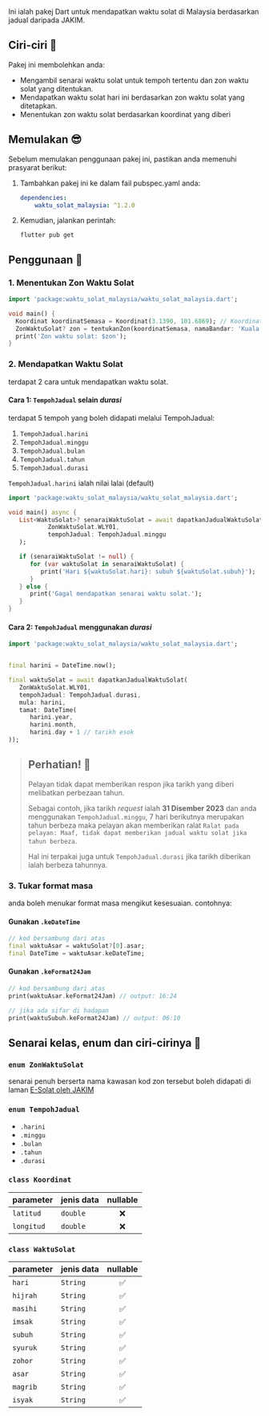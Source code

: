 Ini ialah pakej Dart untuk mendapatkan waktu solat di Malaysia berdasarkan jadual daripada JAKIM.

## Ciri-ciri 🤔

Pakej ini membolehkan anda:

- Mengambil senarai waktu solat untuk tempoh tertentu dan zon waktu solat yang ditentukan.
- Mendapatkan waktu solat hari ini berdasarkan zon waktu solat yang ditetapkan.
- Menentukan zon waktu solat berdasarkan koordinat yang diberi

## Memulakan 😎

Sebelum memulakan penggunaan pakej ini, pastikan anda memenuhi prasyarat berikut:

1. Tambahkan pakej ini ke dalam fail pubspec.yaml anda:
    ```yaml
    dependencies:
        waktu_solat_malaysia: ^1.2.0
    ```
2. Kemudian, jalankan perintah:
    ```terminal
    flutter pub get
    ```

## Penggunaan 🫵

### 1. Menentukan Zon Waktu Solat

```dart
import 'package:waktu_solat_malaysia/waktu_solat_malaysia.dart';

void main() {
  Koordinat koordinatSemasa = Koordinat(3.1390, 101.6869); // Koordinat Kuala Lumpur
  ZonWaktuSolat? zon = tentukanZon(koordinatSemasa, namaBandar: 'Kuala Lumpur');
  print('Zon waktu solat: $zon');
}
```

### 2. Mendapatkan Waktu Solat

terdapat 2 cara untuk mendapatkan waktu solat.

#### Cara 1: `TempohJadual` selain _durasi_

terdapat 5 tempoh yang boleh didapati melalui TempohJadual:

1. `TempohJadual.harini`
2. `TempohJadual.minggu`
3. `TempohJadual.bulan`
4. `TempohJadual.tahun`
5. `TempohJadual.durasi`

`TempohJadual.harini` ialah nilai lalai (default)

```dart
import 'package:waktu_solat_malaysia/waktu_solat_malaysia.dart';

void main() async {
   List<WaktuSolat>? senaraiWaktuSolat = await dapatkanJadualWaktuSolat(
           ZonWaktuSolat.WLY01,
           tempohJadual: TempohJadual.minggu
   );

   if (senaraiWaktuSolat != null) {
      for (var waktuSolat in senaraiWaktuSolat) {
         print('Hari ${waktuSolat.hari}: subuh ${waktuSolat.subuh}');
      }
   } else {
      print('Gagal mendapatkan senarai waktu solat.');
   }
}
```

#### Cara 2: `TempohJadual` menggunakan _durasi_

```dart
import 'package:waktu_solat_malaysia/waktu_solat_malaysia.dart';


final harini = DateTime.now();

final waktuSolat = await dapatkanJadualWaktuSolat(
   ZonWaktuSolat.WLY01,
   tempohJadual: TempohJadual.durasi,
   mula: harini,
   tamat: DateTime(
      harini.year,
      harini.month,
      harini.day + 1 // tarikh esok
));
```

> ## Perhatian! 🐥
> Pelayan tidak dapat memberikan respon jika tarikh yang diberi melibatkan perbezaan tahun.  
> 
> Sebagai contoh, jika tarikh _request_ ialah **31 Disember 2023** dan anda menggunakan `TempohJadual.minggu`, 
> 7 hari berikutnya merupakan tahun berbeza maka pelayan akan memberikan ralat `Ralat pada pelayan: Maaf, tidak dapat memberikan jadual waktu solat jika tahun berbeza`.  
> 
> Hal ini terpakai juga untuk `TempohJadual.durasi` jika tarikh diberikan ialah berbeza tahunnya.

### 3. Tukar format masa
anda boleh menukar format masa mengikut kesesuaian. contohnya:

#### Gunakan `.keDateTime`
```dart
// kod bersambung dari atas
final waktuAsar = waktuSolat?[0].asar;
final DateTime = waktuAsar.keDateTime;
```

#### Gunakan `.keFormat24Jam`
```dart
// kod bersambung dari atas
print(waktuAsar.keFormat24Jam) // output: 16:24

// jika ada sifar di hadapan
print(waktuSubuh.keFormat24Jam) // output: 06:10
```

## Senarai kelas, enum dan ciri-cirinya 👀

### `enum ZonWaktuSolat`
senarai penuh berserta nama kawasan kod zon tersebut boleh didapati di laman [E-Solat oleh JAKIM](https://www.e-solat.gov.my/)

### `enum TempohJadual`
- `.harini`
- `.minggu`
- `.bulan`
- `.tahun`
- `.durasi`

### `class Koordinat`

| parameter  | jenis data | nullable |
|------------|------------|:--------:|
| `latitud`  | `double`   |    ❌     |
| `longitud` | `double`   |    ❌     |

### `class WaktuSolat`
| parameter | jenis data | nullable |
|-----------|------------|:--------:|
| `hari`    | `String`   |    ✅     |
| `hijrah`  | `String`   |    ✅     |
| `masihi`  | `String`   |    ✅     |
| `imsak`   | `String`   |    ✅     |
| `subuh`   | `String`   |    ✅     |
| `syuruk`  | `String`   |    ✅     |
| `zohor`   | `String`   |    ✅     |
| `asar`    | `String`   |    ✅     |
| `magrib`  | `String`   |    ✅     |
| `isyak`   | `String`   |    ✅     |
